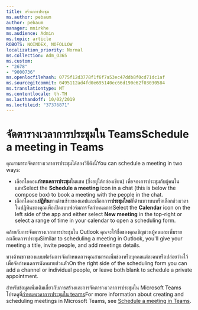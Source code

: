 ```yaml
---
title: สร้างการประชุม
ms.author: pebaum
author: pebaum
manager: mnirkhe
ms.audience: Admin
ms.topic: article
ROBOTS: NOINDEX, NOFOLLOW
localization_priority: Normal
ms.collection: Adm_O365
ms.custom:
- "2678"
- "9000736"
ms.openlocfilehash: 0775f12d3778f1f6f7a53ec47ddb8f0cd71dc1af
ms.sourcegitcommit: 0495112ad4fd0e695140ec66d190e62f03030584
ms.translationtype: MT
ms.contentlocale: th-TH
ms.lasthandoff: 10/02/2019
ms.locfileid: "37376871"
---
```

# <a name="schedule-a-meeting-in-teams"></a><span data-ttu-id="500a3-102">จัดตารางเวลาการประชุมใน Teams</span><span class="sxs-lookup"><span data-stu-id="500a3-102">Schedule a meeting in Teams</span></span>

<span data-ttu-id="500a3-103">คุณสามารถจัดตารางเวลาการประชุมได้สองวิธีดังนี้</span><span class="sxs-lookup"><span data-stu-id="500a3-103">You can schedule a meeting in two ways:</span></span> 

- <span data-ttu-id="500a3-104">เลือกไอคอน**กำหนดการประชุม**ในแชท (ซึ่งอยู่ใต้กล่องเขียน) เพื่อจองการประชุมกับผู้คนในแชท</span><span class="sxs-lookup"><span data-stu-id="500a3-104">Select the **Schedule a meeting** icon in a chat (this is below the compose box) to book a meeting with the people in the chat.</span></span>
- <span data-ttu-id="500a3-105">เลือกไอคอน**ปฏิทิน**ทางด้านซ้ายของแอปและเลือกการ**ประชุมใหม่**ที่ด้านขวาบนหรือเลือกช่วงเวลาในปฏิทินของคุณเพื่อเปิดแบบฟอร์มการจัดกำหนดการ</span><span class="sxs-lookup"><span data-stu-id="500a3-105">Select the **Calendar** icon on the left side of the app and either select **New meeting** in the top-right or select a range of time in your calendar to open a scheduling form.</span></span>

<span data-ttu-id="500a3-106">คล้ายกับการจัดตารางเวลาการประชุมใน Outlook คุณจะให้ชื่อของคุณเชิญชวนผู้คนและเพิ่มรายละเอียดการประชุม</span><span class="sxs-lookup"><span data-stu-id="500a3-106">Similar to scheduling a meeting in  Outlook, you'll give your meeting a title, invite people, and add meetings details.</span></span>

<span data-ttu-id="500a3-107">ทางด้านขวาของแบบฟอร์มการจัดกำหนดการคุณสามารถเพิ่มช่องหรือบุคคลแต่ละคนหรือปล่อยว่างไว้เพื่อจัดกำหนดการนัดหมายส่วนตัว</span><span class="sxs-lookup"><span data-stu-id="500a3-107">On the right side of the scheduling form you can add a channel or individual people, or leave both blank to schedule a private appointment.</span></span>

<span data-ttu-id="500a3-108">สำหรับข้อมูลเพิ่มเติมเกี่ยวกับการสร้างและการจัดตารางเวลาการประชุมใน Microsoft Teams โปรดดูที่[กำหนดเวลาการประชุมใน teams](https://support.office.com/article/Schedule-a-meeting-in-Teams-943507a9-8583-4c58-b5d2-8ec8265e04e5)</span><span class="sxs-lookup"><span data-stu-id="500a3-108">For more information about creating and scheduling meetings in Microsoft Teams, see [Schedule a meeting in Teams](https://support.office.com/article/Schedule-a-meeting-in-Teams-943507a9-8583-4c58-b5d2-8ec8265e04e5).</span></span>